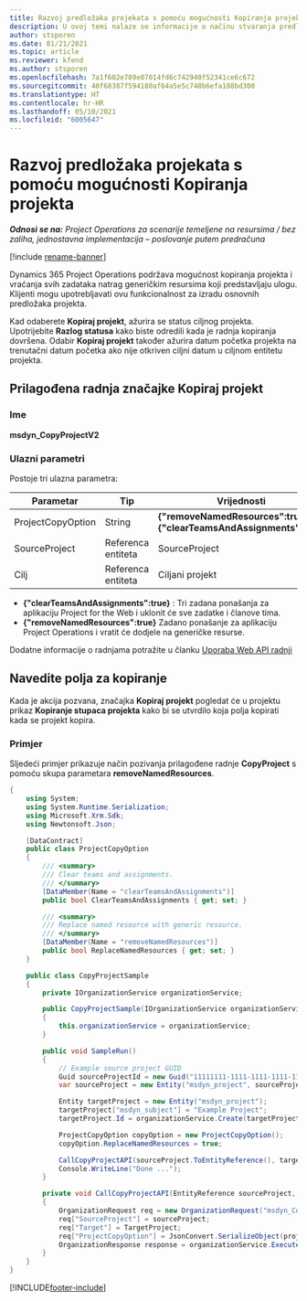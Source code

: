 ```yaml
---
title: Razvoj predložaka projekata s pomoću mogućnosti Kopiranja projekta
description: U ovoj temi nalaze se informacije o načinu stvaranja predložaka projekta s pomoću prilagođene radnje Kopiraj projekt.
author: stsporen
ms.date: 01/21/2021
ms.topic: article
ms.reviewer: kfend
ms.author: stsporen
ms.openlocfilehash: 7a1f602e789e07014fd6c742940f52341ce6c672
ms.sourcegitcommit: 40f68387f594180af64a5e5c748b6efa188bd300
ms.translationtype: HT
ms.contentlocale: hr-HR
ms.lasthandoff: 05/10/2021
ms.locfileid: "6005647"
---
```

# <a name="develop-project-templates-with-copy-project"></a>Razvoj predložaka projekata s pomoću mogućnosti Kopiranja projekta

_**Odnosi se na:** Project Operations za scenarije temeljene na resursima / bez zaliha, jednostavna implementacija – poslovanje putem predračuna_

[!include [rename-banner](~/includes/cc-data-platform-banner.md)]

Dynamics 365 Project Operations podržava mogućnost kopiranja projekta i vraćanja svih zadataka natrag generičkim resursima koji predstavljaju ulogu. Klijenti mogu upotrebljavati ovu funkcionalnost za izradu osnovnih predložaka projekta.

Kad odaberete **Kopiraj projekt**, ažurira se status ciljnog projekta. Upotrijebite **Razlog statusa** kako biste odredili kada je radnja kopiranja dovršena. Odabir **Kopiraj projekt** također ažurira datum početka projekta na trenutačni datum početka ako nije otkriven ciljni datum u ciljnom entitetu projekta.

## <a name="copy-project-custom-action"></a>Prilagođena radnja značajke Kopiraj projekt 

### <a name="name"></a>Ime 

**msdyn_CopyProjectV2**

### <a name="input-parameters"></a>Ulazni parametri
Postoje tri ulazna parametra:

| Parametar          | Tip   | Vrijednosti                                                   | 
|--------------------|--------|----------------------------------------------------------|
| ProjectCopyOption  | String | **{"removeNamedResources":true}** ili **{"clearTeamsAndAssignments":true}** |
| SourceProject      | Referenca entiteta | SourceProject |
| Cilj             | Referenca entiteta | Ciljani projekt |


- **{"clearTeamsAndAssignments":true}** : Tri zadana ponašanja za aplikaciju Project for the Web i uklonit će sve zadatke i članove tima.
- **{"removeNamedResources":true}** Zadano ponašanje za aplikaciju Project Operations i vratit će dodjele na generičke resurse.

Dodatne informacije o radnjama potražite u članku [Uporaba Web API radnji](/powerapps/developer/common-data-service/webapi/use-web-api-actions)

## <a name="specify-fields-to-copy"></a>Navedite polja za kopiranje 
Kada je akcija pozvana, značajka **Kopiraj projekt** pogledat će u projektu prikaz **Kopiranje stupaca projekta** kako bi se utvrdilo koja polja kopirati kada se projekt kopira.


### <a name="example"></a>Primjer
Sljedeći primjer prikazuje način pozivanja prilagođene radnje **CopyProject** s pomoću skupa parametara **removeNamedResources**.
```C#
{
    using System;
    using System.Runtime.Serialization;
    using Microsoft.Xrm.Sdk;
    using Newtonsoft.Json;

    [DataContract]
    public class ProjectCopyOption
    {
        /// <summary>
        /// Clear teams and assignments.
        /// </summary>
        [DataMember(Name = "clearTeamsAndAssignments")]
        public bool ClearTeamsAndAssignments { get; set; }

        /// <summary>
        /// Replace named resource with generic resource.
        /// </summary>
        [DataMember(Name = "removeNamedResources")]
        public bool ReplaceNamedResources { get; set; }
    }

    public class CopyProjectSample
    {
        private IOrganizationService organizationService;

        public CopyProjectSample(IOrganizationService organizationService)
        {
            this.organizationService = organizationService;
        }

        public void SampleRun()
        {
            // Example source project GUID
            Guid sourceProjectId = new Guid("11111111-1111-1111-1111-111111111111");
            var sourceProject = new Entity("msdyn_project", sourceProjectId);

            Entity targetProject = new Entity("msdyn_project");
            targetProject["msdyn_subject"] = "Example Project";
            targetProject.Id = organizationService.Create(targetProject);

            ProjectCopyOption copyOption = new ProjectCopyOption();
            copyOption.ReplaceNamedResources = true;

            CallCopyProjectAPI(sourceProject.ToEntityReference(), targetProject.ToEntityReference(), copyOption);
            Console.WriteLine("Done ...");
        }

        private void CallCopyProjectAPI(EntityReference sourceProject, EntityReference TargetProject, ProjectCopyOption projectCopyOption)
        {
            OrganizationRequest req = new OrganizationRequest("msdyn_CopyProjectV2");
            req["SourceProject"] = sourceProject;
            req["Target"] = TargetProject;
            req["ProjectCopyOption"] = JsonConvert.SerializeObject(projectCopyOption);
            OrganizationResponse response = organizationService.Execute(req);
        }
    }
}
```


[!INCLUDE[footer-include](../includes/footer-banner.md)]
